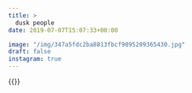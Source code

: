```yaml
---
title: >
  dusk people
date: 2019-07-07T15:07:33+00:00

image: "/img/347a5fdc2ba8813fbcf9095209365430.jpg"
draft: false
instagram: true
---
```


{{<photo src="/img/347a5fdc2ba8813fbcf9095209365430.jpg">}}
